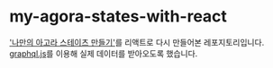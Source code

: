 # my-agora-states-with-react

['나만의 아고라 스테이츠 만들기'](https://github.com/aemaaeng/fe-sprint-my-agora-states)를 리액트로 다시 만들어본 레포지토리입니다.  
[graphql.js](https://github.com/octokit/graphql.js/)를 이용해 실제 데이터를 받아오도록 했습니다.
